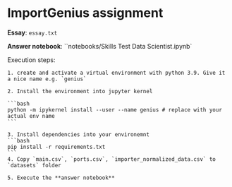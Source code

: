 # ImportGenius assignment

**Essay**: `essay.txt`

**Answer notebook**: ``notebooks/Skills Test Data Scientist.ipynb`

Execution steps:

    1. create and activate a virtual environment with python 3.9. Give it a nice name e.g. `genius`

    2. Install the environment into jupyter kernel

    ```bash
    python -m ipykernel install --user --name genius # replace with your actual env name
    ```

    3. Install dependencies into your environemnt
    ```bash
    pip install -r requirements.txt
    ```
    4. Copy `main.csv`, `ports.csv`, `importer_normalized_data.csv` to `datasets` folder

    5. Execute the **answer notebook**


